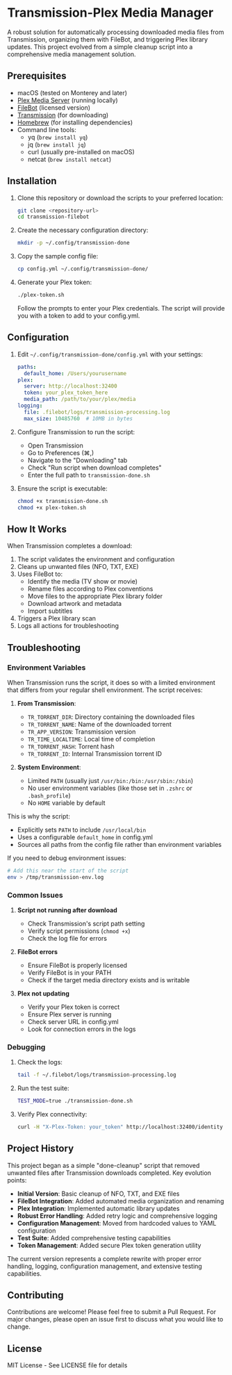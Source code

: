 # Transmission-Plex Media Manager

A robust solution for automatically processing downloaded media files from Transmission, organizing them with FileBot, and triggering Plex library updates. This project evolved from a simple cleanup script into a comprehensive media management solution.

## Prerequisites

- macOS (tested on Monterey and later)
- [Plex Media Server](https://www.plex.tv/media-server-downloads/) (running locally)
- [FileBot](https://www.filebot.net/) (licensed version)
- [Transmission](https://transmissionbt.com/) (for downloading)
- [Homebrew](https://brew.sh/) (for installing dependencies)
- Command line tools:
  - yq (`brew install yq`)
  - jq (`brew install jq`)
  - curl (usually pre-installed on macOS)
  - netcat (`brew install netcat`)

## Installation

1. Clone this repository or download the scripts to your preferred location:

   ```bash
   git clone <repository-url>
   cd transmission-filebot
   ```

2. Create the necessary configuration directory:

   ```bash
   mkdir -p ~/.config/transmission-done
   ```

3. Copy the sample config file:

   ```bash
   cp config.yml ~/.config/transmission-done/
   ```

4. Generate your Plex token:

   ```bash
   ./plex-token.sh
   ```

   Follow the prompts to enter your Plex credentials. The script will provide you with a token to add to your config.yml.

## Configuration

1. Edit `~/.config/transmission-done/config.yml` with your settings:

   ```yaml
   paths:
     default_home: /Users/yourusername
   plex:
     server: http://localhost:32400
     token: your_plex_token_here
     media_path: /path/to/your/plex/media
   logging:
     file: .filebot/logs/transmission-processing.log
     max_size: 10485760  # 10MB in bytes
   ```

2. Configure Transmission to run the script:
   - Open Transmission
   - Go to Preferences (⌘,)
   - Navigate to the "Downloading" tab
   - Check "Run script when download completes"
   - Enter the full path to `transmission-done.sh`

3. Ensure the script is executable:

   ```bash
   chmod +x transmission-done.sh
   chmod +x plex-token.sh
   ```

## How It Works

When Transmission completes a download:

1. The script validates the environment and configuration
2. Cleans up unwanted files (NFO, TXT, EXE)
3. Uses FileBot to:
   - Identify the media (TV show or movie)
   - Rename files according to Plex conventions
   - Move files to the appropriate Plex library folder
   - Download artwork and metadata
   - Import subtitles
4. Triggers a Plex library scan
5. Logs all actions for troubleshooting

## Troubleshooting

### Environment Variables

When Transmission runs the script, it does so with a limited environment that differs from your regular shell environment. The script receives:

1. **From Transmission**:
   - `TR_TORRENT_DIR`: Directory containing the downloaded files
   - `TR_TORRENT_NAME`: Name of the downloaded torrent
   - `TR_APP_VERSION`: Transmission version
   - `TR_TIME_LOCALTIME`: Local time of completion
   - `TR_TORRENT_HASH`: Torrent hash
   - `TR_TORRENT_ID`: Internal Transmission torrent ID

2. **System Environment**:
   - Limited `PATH` (usually just `/usr/bin:/bin:/usr/sbin:/sbin`)
   - No user environment variables (like those set in `.zshrc` or `.bash_profile`)
   - No `HOME` variable by default

This is why the script:

- Explicitly sets `PATH` to include `/usr/local/bin`
- Uses a configurable `default_home` in config.yml
- Sources all paths from the config file rather than environment variables

If you need to debug environment issues:

```bash
# Add this near the start of the script
env > /tmp/transmission-env.log
```

### Common Issues

1. **Script not running after download**
   - Check Transmission's script path setting
   - Verify script permissions (`chmod +x`)
   - Check the log file for errors

2. **FileBot errors**
   - Ensure FileBot is properly licensed
   - Verify FileBot is in your PATH
   - Check if the target media directory exists and is writable

3. **Plex not updating**
   - Verify your Plex token is correct
   - Ensure Plex server is running
   - Check server URL in config.yml
   - Look for connection errors in the logs

### Debugging

1. Check the logs:

   ```bash
   tail -f ~/.filebot/logs/transmission-processing.log
   ```

2. Run the test suite:

   ```bash
   TEST_MODE=true ./transmission-done.sh
   ```

3. Verify Plex connectivity:

   ```bash
   curl -H "X-Plex-Token: your_token" http://localhost:32400/identity
   ```

## Project History

This project began as a simple "done-cleanup" script that removed unwanted files after Transmission downloads completed. Key evolution points:

- **Initial Version**: Basic cleanup of NFO, TXT, and EXE files
- **FileBot Integration**: Added automated media organization and renaming
- **Plex Integration**: Implemented automatic library updates
- **Robust Error Handling**: Added retry logic and comprehensive logging
- **Configuration Management**: Moved from hardcoded values to YAML configuration
- **Test Suite**: Added comprehensive testing capabilities
- **Token Management**: Added secure Plex token generation utility

The current version represents a complete rewrite with proper error handling, logging, configuration management, and extensive testing capabilities.

## Contributing

Contributions are welcome! Please feel free to submit a Pull Request. For major changes, please open an issue first to discuss what you would like to change.

## License

MIT License - See LICENSE file for details
